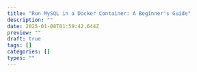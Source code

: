```yaml
---
title: "Run MySQL in a Docker Container: A Beginner's Guide"
description: ""
date: 2025-01-08T01:59:42.644Z
preview: ""
draft: true
tags: []
categories: []
types: ""
---
```


